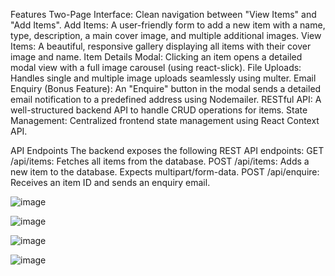 Features
Two-Page Interface: Clean navigation between "View Items" and "Add Items".
Add Items: A user-friendly form to add a new item with a name, type, description, a main cover image, and multiple additional images.
View Items: A beautiful, responsive gallery displaying all items with their cover image and name.
Item Details Modal: Clicking an item opens a detailed modal view with a full image carousel (using react-slick).
File Uploads: Handles single and multiple image uploads seamlessly using multer.
Email Enquiry (Bonus Feature): An "Enquire" button in the modal sends a detailed email notification to a predefined address using Nodemailer.
RESTful API: A well-structured backend API to handle CRUD operations for items.
State Management: Centralized frontend state management using React Context API.

API Endpoints
The backend exposes the following REST API endpoints:
GET /api/items: Fetches all items from the database.
POST /api/items: Adds a new item to the database. Expects multipart/form-data.
POST /api/enquire: Receives an item ID and sends an enquiry email.

![image](https://github.com/user-attachments/assets/f144c1af-920d-46ff-98f1-c01735c1871b)

![image](https://github.com/user-attachments/assets/0dc2c702-6657-4747-b32f-ee8a48c291f7)

![image](https://github.com/user-attachments/assets/107c5813-9013-4c9d-9e79-8a07900da430)

![image](https://github.com/user-attachments/assets/52db9412-7520-4905-be07-86adbf32d8f0)
